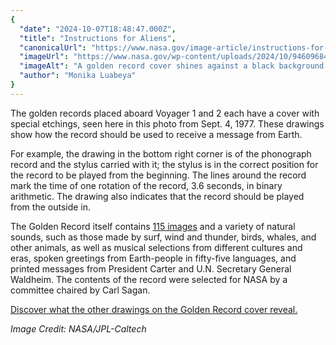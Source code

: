 ```yaml
---
{
  "date": "2024-10-07T18:48:47.000Z",
  "title": "Instructions for Aliens",
  "canonicalUrl": "https://www.nasa.gov/image-article/instructions-for-aliens/",
  "imageUrl": "https://www.nasa.gov/wp-content/uploads/2024/10/9460968490-6983cc09d1-o.jpg",
  "imageAlt": "A golden record cover shines against a black background. Etched into the cover are several diagrams that explain how to play the record.",
  "author": "Monika Luabeya"
}
---
```


The golden records placed aboard Voyager 1 and 2 each have a cover with special etchings, seen here in this photo from Sept. 4, 1977. These drawings show how the record should be used to receive a message from Earth.

For example, the drawing in the bottom right corner is of the phonograph record and the stylus carried with it; the stylus is in the correct position for the record to be played from the beginning. The lines around the record mark the time of one rotation of the record, 3.6 seconds, in binary arithmetic. The drawing also indicates that the record should be played from the outside in.

The Golden Record itself contains [115 images](https://science.nasa.gov/mission/voyager/golden-record-contents/images/) and a variety of natural sounds, such as those made by surf, wind and thunder, birds, whales, and other animals, as well as musical selections from different cultures and eras, spoken greetings from Earth-people in fifty-five languages, and printed messages from President Carter and U.N. Secretary General Waldheim. The contents of the record were selected for NASA by a committee chaired by Carl Sagan.

[Discover what the other drawings on the Golden Record cover reveal.](https://science.nasa.gov/mission/voyager/golden-record-cover/)

_Image Credit: NASA/JPL-Caltech_
